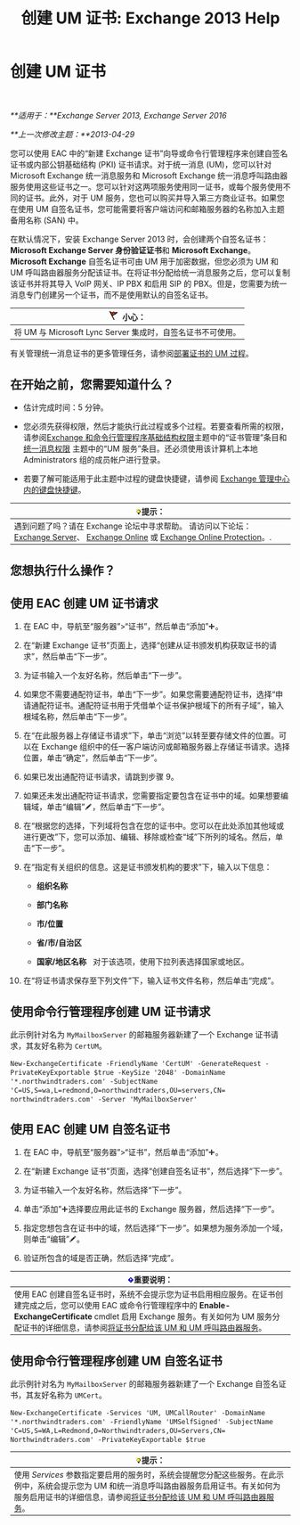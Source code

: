 ﻿---
title: '创建 UM 证书: Exchange 2013 Help'
TOCTitle: 创建 UM 证书
ms:assetid: 66807ee7-3d3f-482d-a3ac-d4e9baca3271
ms:mtpsurl: https://technet.microsoft.com/zh-cn/library/Dn205141(v=EXCHG.150)
ms:contentKeyID: 54652287
ms.date: 01/11/2018
mtps_version: v=EXCHG.150
ms.translationtype: HT
---

# 创建 UM 证书

 

_**适用于：**Exchange Server 2013, Exchange Server 2016_

_**上一次修改主题：**2013-04-29_

您可以使用 EAC 中的“新建 Exchange 证书”向导或命令行管理程序来创建自签名证书或内部公钥基础结构 (PKI) 证书请求。对于统一消息 (UM)，您可以针对 Microsoft Exchange 统一消息服务和 Microsoft Exchange 统一消息呼叫路由器服务使用这些证书之一。您可以针对这两项服务使用同一证书，或每个服务使用不同的证书。此外，对于 UM 服务，您也可以购买并导入第三方商业证书。如果您在使用 UM 自签名证书，您可能需要将客户端访问和邮箱服务器的名称加入主题备用名称 (SAN) 中。

在默认情况下，安装 Exchange Server 2013 时，会创建两个自签名证书：**Microsoft Exchange Server 身份验证证书**和 **Microsoft Exchange**。**Microsoft Exchange** 自签名证书可由 UM 用于加密数据，但您必须为 UM 和 UM 呼叫路由器服务分配该证书。在将证书分配给统一消息服务之后，您可以复制该证书并将其导入 VoIP 网关、IP PBX 和启用 SIP 的 PBX。但是，您需要为统一消息专门创建另一个证书，而不是使用默认的自签名证书。

<table>
<thead>
<tr class="header">
<th><img src="images/Dd876845.Caution(EXCHG.150).gif" title="小心" alt="小心" />小心：</th>
</tr>
</thead>
<tbody>
<tr class="odd">
<td>将 UM 与 Microsoft Lync Server 集成时，自签名证书不可使用。</td>
</tr>
</tbody>
</table>


有关管理统一消息证书的更多管理任务，请参阅[部署证书的 UM 过程](deploying-certificates-for-um-procedures-exchange-2013-help.md)。

## 在开始之前，您需要知道什么？

  - 估计完成时间：5 分钟。

  - 您必须先获得权限，然后才能执行此过程或多个过程。若要查看所需的权限，请参阅[Exchange 和命令行管理程序基础结构权限](exchange-and-shell-infrastructure-permissions-exchange-2013-help.md)主题中的“证书管理”条目和 [统一消息权限](unified-messaging-permissions-exchange-2013-help.md) 主题中的“UM 服务”条目。还必须使用该计算机上本地 Administrators 组的成员帐户进行登录。

  - 若要了解可能适用于此主题中过程的键盘快捷键，请参阅 [Exchange 管理中心内的键盘快捷键](keyboard-shortcuts-in-the-exchange-admin-center-exchange-online-protection-help.md)。

<table>
<thead>
<tr class="header">
<th><img src="images/Bb124558.tip(EXCHG.150).gif" title="提示" alt="提示" />提示：</th>
</tr>
</thead>
<tbody>
<tr class="odd">
<td>遇到问题了吗？请在 Exchange 论坛中寻求帮助。 请访问以下论坛：<a href="https://go.microsoft.com/fwlink/p/?linkid=60612">Exchange Server</a>、 <a href="https://go.microsoft.com/fwlink/p/?linkid=267542">Exchange Online</a> 或 <a href="https://go.microsoft.com/fwlink/p/?linkid=285351">Exchange Online Protection</a>。.</td>
</tr>
</tbody>
</table>


## 您想执行什么操作？

## 使用 EAC 创建 UM 证书请求

1.  在 EAC 中，导航至“服务器”\>“证书”，然后单击“添加”![添加图标](images/JJ218640.c1e75329-d6d7-4073-a27d-498590bbb558(EXCHG.150).gif "添加图标")。

2.  在“新建 Exchange 证书”页面上，选择“创建从证书颁发机构获取证书的请求”，然后单击“下一步”。

3.  为证书输入一个友好名称，然后单击“下一步”。

4.  如果您不需要通配符证书，单击“下一步”。如果您需要通配符证书，选择“申请通配符证书。通配符证书用于凭借单个证书保护根域下的所有子域”，输入根域名称，然后单击“下一步”。

5.  在“在此服务器上存储证书请求”下，单击“浏览”以转至要存储文件的位置。可以在 Exchange 组织中的任一客户端访问或邮箱服务器上存储证书请求。选择位置，单击“确定”，然后单击“下一步”。

6.  如果已发出通配符证书请求，请跳到步骤 9。

7.  如果还未发出通配符证书请求，您需要指定要包含在证书中的域。如果想要编辑域，单击“编辑”![编辑图标](images/Bb124582.6f53ccb2-1f13-4c02-bea0-30690e6ea71d(EXCHG.150).gif "编辑图标")，然后单击“下一步”。

8.  在“根据您的选择，下列域将包含在您的证书中。您可以在此处添加其他域或进行更改”下，您可以添加、编辑、移除或检查“域”下所列的域名。然后，单击“下一步”。

9.  在“指定有关组织的信息。这是证书颁发机构的要求”下，输入以下信息：
    
      - **组织名称**
    
      - **部门名称**
    
      - **市/位置**
    
      - **省/市/自治区**
    
      - **国家/地区名称**   对于该选项，使用下拉列表选择国家或地区。

10. 在“将证书请求保存至下列文件”下，输入证书文件名称，然后单击“完成”。

## 使用命令行管理程序创建 UM 证书请求

此示例针对名为 `MyMailboxServer` 的邮箱服务器新建了一个 Exchange 证书请求，其友好名称为 `CertUM`。

    New-ExchangeCertificate -FriendlyName 'CertUM' -GenerateRequest -PrivateKeyExportable $true -KeySize '2048' -DomainName '*.northwindtraders.com' -SubjectName 'C=US,S=wa,L=redmond,O=northwindtraders,OU=servers,CN= northwindtraders.com' -Server 'MyMailboxServer'

## 使用 EAC 创建 UM 自签名证书

1.  在 EAC 中，导航至“服务器”\>“证书”，然后单击“添加”![添加图标](images/JJ218640.c1e75329-d6d7-4073-a27d-498590bbb558(EXCHG.150).gif "添加图标")。

2.  在“新建 Exchange 证书”页面，选择“创建自签名证书”，然后选择“下一步”。

3.  为证书输入一个友好名称，然后选择“下一步”。

4.  单击“添加”![添加图标](images/JJ218640.c1e75329-d6d7-4073-a27d-498590bbb558(EXCHG.150).gif "添加图标")选择要应用此证书的 Exchange 服务器，然后选择“下一步”。

5.  指定您想包含在证书中的域，然后选择“下一步”。如果想为服务添加一个域，则单击“编辑”![编辑图标](images/Bb124582.6f53ccb2-1f13-4c02-bea0-30690e6ea71d(EXCHG.150).gif "编辑图标")。

6.  验证所包含的域是否正确，然后选择“完成”。

<table>
<thead>
<tr class="header">
<th><img src="images/Bb124558.important(EXCHG.150).gif" title="重要说明" alt="重要说明" />重要说明：</th>
</tr>
</thead>
<tbody>
<tr class="odd">
<td>使用 EAC 创建自签名证书时，系统不会提示您为证书启用相应服务。在证书创建完成之后，您可以使用 EAC 或命令行管理程序中的 <strong>Enable-ExchangeCertificate</strong> cmdlet 启用 Exchange 服务。有关如何为 UM 服务分配证书的详细信息，请参阅<a href="assign-a-certificate-to-the-um-and-um-call-router-services-exchange-2013-help.md">将证书分配给该 UM 和 UM 呼叫路由器服务</a>。</td>
</tr>
</tbody>
</table>


## 使用命令行管理程序创建 UM 自签名证书

此示例针对名为 `MyMailboxServer` 的邮箱服务器新建了一个 Exchange 自签名证书，其友好名称为 `UMCert`。

    New-ExchangeCertificate -Services 'UM, UMCallRouter' -DomainName '*.northwindtraders.com' -FriendlyName 'UMSelfSigned' -SubjectName 'C=US,S=WA,L=Redmond,O=Northwindtraders,OU=Servers,CN= Northwindtraders.com' -PrivateKeyExportable $true

<table>
<thead>
<tr class="header">
<th><img src="images/Bb124558.tip(EXCHG.150).gif" title="提示" alt="提示" />提示：</th>
</tr>
</thead>
<tbody>
<tr class="odd">
<td>使用 <em>Services</em> 参数指定要启用的服务时，系统会提醒您分配这些服务。在此示例中，系统会提示您为 UM 和统一消息呼叫路由器服务启用证书。有关如何为服务启用证书的详细信息，请参阅<a href="assign-a-certificate-to-the-um-and-um-call-router-services-exchange-2013-help.md">将证书分配给该 UM 和 UM 呼叫路由器服务</a>。</td>
</tr>
</tbody>
</table>

